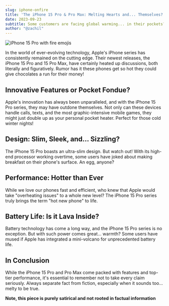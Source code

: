 ```yaml
---
slug: iphone-onfire
title: 'The iPhone 15 Pro & Pro Max: Melting Hearts and... Themselves?'
date: 2023-09-23
subtitle: Some customers are facing global warming... in their pockets?
author: "@zachil"
---
```


![iPhone 15 Pro with fire emojis](/images/iphone-on-fire.jpg)

In the world of ever-evolving technology, Apple's iPhone series has consistently remained on the cutting edge. Their newest releases, the iPhone 15 Pro and 15 Pro Max, have certainly heated up discussions, both literally and figuratively. Rumor has it these phones get so hot they could give chocolates a run for their money!

## **Innovative Features or Pocket Fondue?**

Apple's innovation has always been unparalleled, and with the iPhone 15 Pro series, they may have outdone themselves. Not only can these devices handle calls, texts, and the most graphic-intensive mobile games, they might just double up as your personal pocket heater. Perfect for those cold winter nights!

## **Design: Slim, Sleek, and... Sizzling?**

The iPhone 15 Pro boasts an ultra-slim design. But watch out! With its high-end processor working overtime, some users have joked about making breakfast on their phone's surface. An egg, anyone?

## **Performance: Hotter than Ever**

While we love our phones fast and efficient, who knew that Apple would take "overheating issues" to a whole new level? The iPhone 15 Pro series truly brings the term "hot new phone" to life.

## **Battery Life: Is it Lava Inside?**

Battery technology has come a long way, and the iPhone 15 Pro series is no exception. But with such power comes great... warmth? Some users have mused if Apple has integrated a mini-volcano for unprecedented battery life.

## **In Conclusion**

While the iPhone 15 Pro and Pro Max come packed with features and top-tier performance, it's essential to remember not to take every claim seriously. Always separate fact from fiction, especially when it sounds too... melty to be true.

**Note, this piece is purely satirical and not rooted in factual information**